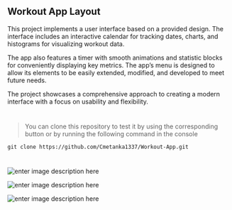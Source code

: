 ﻿## **Workout App Layout**

This project implements a user interface based on a provided design. The interface includes an interactive calendar for tracking dates, charts, and histograms for visualizing workout data.

The app also features a timer with smooth animations and statistic blocks for conveniently displaying key metrics. The app’s menu is designed to allow its elements to be easily extended, modified, and developed to meet future needs.

The project showcases a comprehensive approach to creating a modern interface with a focus on usability and flexibility.
#

> You can clone this repository to test it by using the corresponding
> button or by running the following command in the console

    git clone https://github.com/Cmetanka1337/Workout-App.git

#

![enter image description here](https://i.postimg.cc/9Q7TS8MV/temp-Image-Uc4w-ZO.avif)

![enter image description here](https://i.postimg.cc/kXZKT37f/temp-Image-HP3r5o.avif)

![enter image description here](https://i.postimg.cc/ZK06PKzW/temp-Image-Lp-FKbi.avif)
